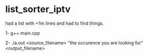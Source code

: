 # list_sorter_iptv
had a list with +1m lines and had to find things.

1- g++ main.cpp

2- ./a.out <source_filename> "the occurence you are looking for" <output_filename>
